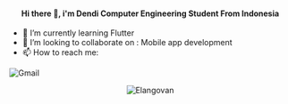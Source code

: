 


<h4 align="center">Hi there 👋, i'm Dendi Computer Engineering Student From Indonesia </h4>

- 🌱 I’m currently learning Flutter 
- 👯 I’m looking to collaborate on : Mobile app development
- 📫 How to reach me:

<img alt="Gmail" src="https://img.shields.io/badge/dendiaryar@gmail.com-D14836?style=for-the-badge&logo=gmail&logoColor=white" />

<p align="center">
	<img src=https://github-readme-stats.vercel.app/api?username=dendiaryar&show_icons=true alt=Elangovan />
</p>
